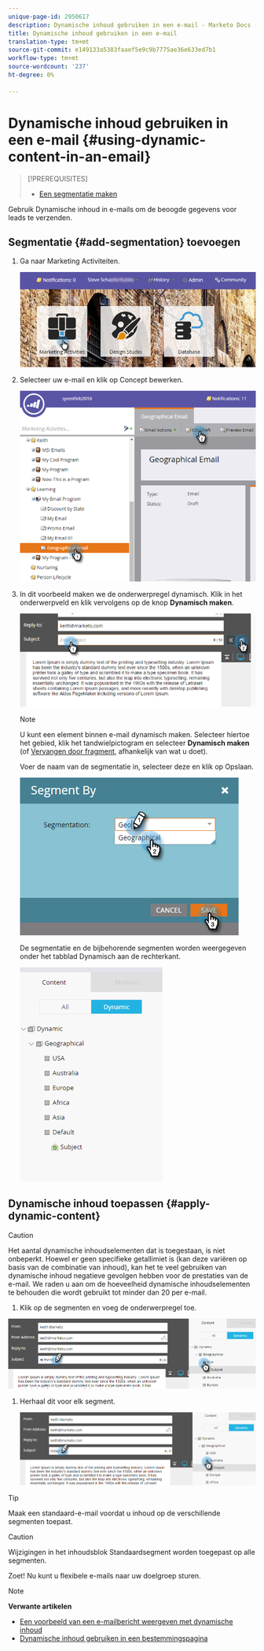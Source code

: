 ```yaml
---
unique-page-id: 2950617
description: Dynamische inhoud gebruiken in een e-mail - Marketo Docs - Productdocumentatie
title: Dynamische inhoud gebruiken in een e-mail
translation-type: tm+mt
source-git-commit: e149133a5383faaef5e9c9b7775ae36e633ed7b1
workflow-type: tm+mt
source-wordcount: '237'
ht-degree: 0%

---
```



# Dynamische inhoud gebruiken in een e-mail {#using-dynamic-content-in-an-email}

>[!PREREQUISITES]
>
>* [Een segmentatie maken](../../../../product-docs/personalization/segmentation-and-snippets/segmentation/create-a-segmentation.md)

>



Gebruik Dynamische inhoud in e-mails om de beoogde gegevens voor leads te verzenden.

## Segmentatie {#add-segmentation} toevoegen

1. Ga naar Marketing Activiteiten.

   ![](assets/login-marketing-activities.png)

1. Selecteer uw e-mail en klik op Concept bewerken.

   ![](assets/1.2.png)

1. In dit voorbeeld maken we de onderwerpregel dynamisch. Klik in het onderwerpveld en klik vervolgens op de knop **Dynamisch maken**.

   ![](assets/1.3.png)

   >[!NOTE]
   >
   >U kunt een element binnen e-mail dynamisch maken. Selecteer hiertoe het gebied, klik het tandwielpictogram en selecteer **Dynamisch maken** (of [Vervangen door fragment](../../../../product-docs/personalization/segmentation-and-snippets/snippets/create-a-snippet.md), afhankelijk van wat u doet).

   Voer de naam van de segmentatie in, selecteer deze en klik op Opslaan.

   ![](assets/1.4.png)

   De segmentatie en de bijbehorende segmenten worden weergegeven onder het tabblad Dynamisch aan de rechterkant.

   ![](assets/1.5.png)

## Dynamische inhoud toepassen {#apply-dynamic-content}

>[!CAUTION]
>
>Het aantal dynamische inhoudselementen dat is toegestaan, is niet onbeperkt. Hoewel er geen specifieke getallimiet is (kan deze variëren op basis van de combinatie van inhoud), kan het te veel gebruiken van dynamische inhoud negatieve gevolgen hebben voor de prestaties van de e-mail. We raden u aan om de hoeveelheid dynamische inhoudselementen te behouden die wordt gebruikt tot minder dan 20 per e-mail.

1. Klik op de segmenten en voeg de onderwerpregel toe.

![](assets/2.1.png)

1. Herhaal dit voor elk segment.

   ![](assets/2.2.png)

>[!TIP]
>
>Maak een standaard-e-mail voordat u inhoud op de verschillende segmenten toepast.

>[!CAUTION]
>
>Wijzigingen in het inhoudsblok Standaardsegment worden toegepast op alle segmenten.

Zoet! Nu kunt u flexibele e-mails naar uw doelgroep sturen.

>[!NOTE]
>
>**Verwante artikelen**
>
>* [Een voorbeeld van een e-mailbericht weergeven met dynamische inhoud](preview-an-email-with-dynamic-content.md)
>* [Dynamische inhoud gebruiken in een bestemmingspagina](../../../../product-docs/demand-generation/landing-pages/free-form-landing-pages/use-dynamic-content-in-a-free-form-landing-page.md)

>



